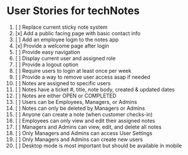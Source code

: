 # User Stories for techNotes

1. [ ] Replace current sticky note system
2. [x] Add a public facing page with basic contact info 
3. [ ] Add an employee login to the notes app 
4. [x] Provide a welcome page after login 
5. [ ] Provide easy navigation
6. [ ] Display current user and assigned role 
7. [ ] Provide a logout option 
8. [ ] Require users to login at least once per week
9. [ ] Provide a way to remove user access asap if needed 
10. [ ] Notes are assigned to specific users 
11. [ ] Notes have a ticket #, title, note body, created & updated dates
12. [ ] Notes are either OPEN or COMPLETED 
13. [ ] Users can be Employees, Managers, or Admins 
14. [ ] Notes can only be deleted by Managers or Admins 
15. [ ] Anyone can create a note (when customer checks-in)
16. [ ] Employees can only view and edit their assigned notes  
17. [ ] Managers and Admins can view, edit, and delete all notes 
18. [ ] Only Managers and Admins can access User Settings 
19. [ ] Only Managers and Admins can create new users 
20. [ ] Desktop mode is most important but should be available in mobile 